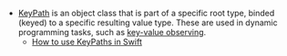 - [KeyPath](https://developer.apple.com/documentation/swift/keypath) is an object class that is part of a specific root type, binded (keyed) to a specific resulting value type. These are used in dynamic programming tasks, such as [key-value observing](https://developer.apple.com/library/archive/documentation/Cocoa/Conceptual/KeyValueObserving/KeyValueObserving.html#//apple_ref/doc/uid/10000177i).
	- [How to use KeyPaths in Swift](https://youtu.be/FmjG6mG-GIA?si=60ui3rKCgk7PpiUa) 